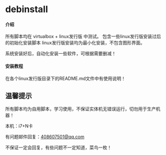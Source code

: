 # debinstall

#### 介绍
所有脚本均在 virtualbox + linux发行版 中测试。
包含一些linux发行版安装过后的初始化安装脚本
linux发行版安装均为最小化安装，不包含图形界面。

系统安装好后，自动化安装一些软件，可根据需要删减！

#### 安装教程
在各个linux发行版目录下的README.md文件中有使用说明！


## 温馨提示
所有脚本均为自用脚本，学习使用，不保证实体机无错误运行，切勿用于生产机器！

本机：i7+N卡

有问题邮件回复：408607501@qq.com

不保证一定会回复，有些问题不一定知道，菜鸟一枚！
